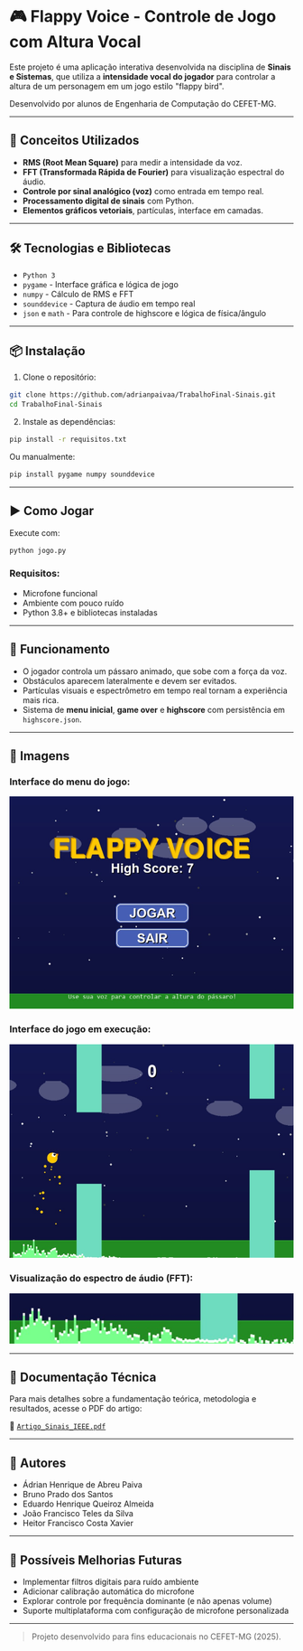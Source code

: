 # 🎮 Flappy Voice - Controle de Jogo com Altura Vocal

Este projeto é uma aplicação interativa desenvolvida na disciplina de **Sinais e Sistemas**, que utiliza a **intensidade vocal do jogador** para controlar a altura de um personagem em um jogo estilo "flappy bird".

Desenvolvido por alunos de Engenharia de Computação do CEFET-MG.

---

## 🧠 Conceitos Utilizados

- **RMS (Root Mean Square)** para medir a intensidade da voz.
- **FFT (Transformada Rápida de Fourier)** para visualização espectral do áudio.
- **Controle por sinal analógico (voz)** como entrada em tempo real.
- **Processamento digital de sinais** com Python.
- **Elementos gráficos vetoriais**, partículas, interface em camadas.

---

## 🛠️ Tecnologias e Bibliotecas

- `Python 3`
- `pygame` - Interface gráfica e lógica de jogo
- `numpy` - Cálculo de RMS e FFT
- `sounddevice` - Captura de áudio em tempo real
- `json` e `math` - Para controle de highscore e lógica de física/ângulo

---

## 📦 Instalação

1. Clone o repositório:
```bash
git clone https://github.com/adrianpaivaa/TrabalhoFinal-Sinais.git
cd TrabalhoFinal-Sinais
```

2. Instale as dependências:
```bash
pip install -r requisitos.txt
```

Ou manualmente:
```bash
pip install pygame numpy sounddevice
```

---

## ▶️ Como Jogar

Execute com:
```bash
python jogo.py
```

### Requisitos:
- Microfone funcional
- Ambiente com pouco ruído
- Python 3.8+ e bibliotecas instaladas

---

## 🎯 Funcionamento

- O jogador controla um pássaro animado, que sobe com a força da voz.
- Obstáculos aparecem lateralmente e devem ser evitados.
- Partículas visuais e espectrômetro em tempo real tornam a experiência mais rica.
- Sistema de **menu inicial**, **game over** e **highscore** com persistência em `highscore.json`.

---

## 📸 Imagens

### Interface do menu do jogo:
![Menu](imagens/menu.jpg)

### Interface do jogo em execução:
![Gameplay](imagens/gameplay.jpg)

### Visualização do espectro de áudio (FFT):
![Espectrômetro](imagens/espectrometro.jpg)

---

## 📄 Documentação Técnica

Para mais detalhes sobre a fundamentação teórica, metodologia e resultados, acesse o PDF do artigo:

📄 [`Artigo_Sinais_IEEE.pdf`](./Artigo_Sinais_IEEE.pdf)

---

## 👥 Autores

- Ádrian Henrique de Abreu Paiva  
- Bruno Prado dos Santos  
- Eduardo Henrique Queiroz Almeida  
- João Francisco Teles da Silva  
- Heitor Francisco Costa Xavier

---

## 🔧 Possíveis Melhorias Futuras

- Implementar filtros digitais para ruído ambiente
- Adicionar calibração automática do microfone
- Explorar controle por frequência dominante (e não apenas volume)
- Suporte multiplataforma com configuração de microfone personalizada

---

> Projeto desenvolvido para fins educacionais no CEFET-MG (2025).
